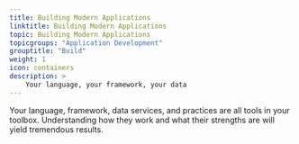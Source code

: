 ```yaml
---
title: Building Modern Applications
linktitle: Building Modern Applications
topic: Building Modern Applications
topicgroups: "Application Development"
grouptitle: "Build"
weight: 1
icon: containers
description: >
    Your language, your framework, your data
---
```


Your language, framework, data services, and practices are all tools in your toolbox. Understanding how they work and what their strengths are will yield tremendous results.
